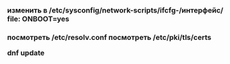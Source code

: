 <h3>изменить в /etc/sysconfig/network-scripts/ifcfg-/интерфейс/ file: ONBOOT=yes<h3>
посмотреть /etc/resolv.conf
посмотреть /etc/pki/tls/certs

dnf update
